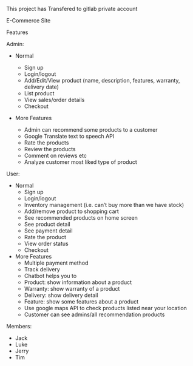 This project has Transfered to gitlab private account


E-Commerce Site

Features

Admin:
- Normal
  - Sign up 
  - Login/logout
  - Add/Edit/View product (name, description, features, warranty, delivery date)
  - List product 
  - View sales/order details
  - Checkout 

- More Features
  - Admin can recommend some products to a customer
  - Google Translate text to speech API 
  - Rate the products
  - Review the products
  - Comment on reviews etc 
  - Analyze customer most liked type of product

User:
- Normal
  - Sign up 
  - Login/logout
  - Inventory management (i.e. can’t buy more than we have stock) 
  - Add/remove product to shopping cart 
  - See recommended products on home screen
  - See product detail
  - See payment detail
  - Rate the product
  - View order status
  - Checkout 
- More Features
  - Multiple payment method
  - Track delivery
  - Chatbot helps you to 
  - Product: show information about a product
  - Warranty: show warranty of a product
  - Delivery: show delivery detail
  - Feature: show some features about a product
  - Use google maps API to check products listed near your location 
  - Customer can see admins/all recommendation products


Members:
- Jack
- Luke
- Jerry
- Tim
